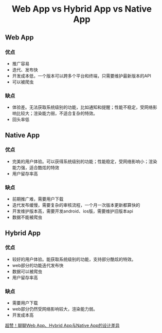 <h1 align="center"> Web App vs Hybrid App vs Native App </h1>

Web App
-

### 优点

- 推广容易
- 迭代、发布快
- 开发成本低，一个版本可以跨多个平台和终端，只需要维护最新版本的API
- 可以被爬虫

### 缺点

- 体验差。无法获取系统级别的功能，比如通知和提醒；性能不稳定，受网络影响比较大；渲染能力弱，不适合复杂的特效。
- 回头率低

Native App
-

### 优点

- 完美的用户体验。可以获得系统级别的功能；性能稳定，受网络影响小；渲染能力强，适合酷炫的特效
- 用户留存率高

### 缺点

- 前期推广难，需要用户下载
- 迭代发布缓慢，需要复杂的审核流程，一个月一次版本更新都算快的
- 开发维护版本高，需要开发android、ios版，需要维护旧版本api
- 数据不能被爬虫

Hybrid App
-

### 优点

- 较好的用户体验。能获取系统级别的功能，支持部分酷炫的特效。
- web部分的功能迭代发布快
- 数据可以被爬虫
- 用户留存率高

### 缺点

- 需要用户下载
- web部分仍然受网络影响较大，渲染能力弱。
- 开发成本高


<a href="http://www.uisdc.com/web-hybrid-native-app" target="_blank">超赞！聊聊Web App、Hybrid App与Native App的设计差异</a>


